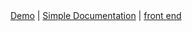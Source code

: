 <div align="center">
    <a href="http://ec2-44-202-106-184.compute-1.amazonaws.com/">Demo</a> |
    <a href="https://yaoxiong.gitbook.io/untitled/retail/services">Simple Documentation</a> | 
    <a href="https://github.com/yaoxiong369/reactapp">front end</a> 
</div>